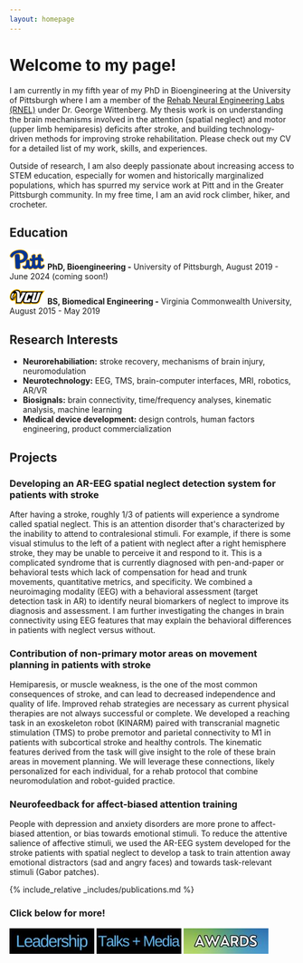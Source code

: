 ```yaml
---
layout: homepage
---
```


# Welcome to my page! 

I am currently in my fifth year of my PhD in Bioengineering at the University of Pittsburgh where I am a member of the [Rehab Neural Engineering Labs (RNEL)](https://www.rnel.pitt.edu/) under Dr. George Wittenberg. My thesis work is on understanding the brain mechanisms involved in the attention (spatial neglect) and motor (upper limb hemiparesis) deficits after stroke, and building technology-driven methods for improving stroke rehabilitation. Please check out my CV for a detailed list of my work, skills, and experiences. 

Outside of research, I am also deeply passionate about increasing access to STEM education, especially for women and historically marginalized populations, which has spurred my service work at Pitt and in the Greater Pittsburgh community. In my free time, I am an avid rock climber, hiker, and crocheter. 

## Education

![Pitt](/assets/img/Pitt.png) **PhD, Bioengineering -** University of Pittsburgh, August 2019 - June 2024 (coming soon!)

![VCU](/assets/img/VCU.png) **BS, Biomedical Engineering -** Virginia Commonwealth University, August 2015 - May 2019

## Research Interests

- **Neurorehabiliation:** stroke recovery, mechanisms of brain injury, neuromodulation
- **Neurotechnology:** EEG, TMS, brain-computer interfaces, MRI, robotics, AR/VR
- **Biosignals:** brain connectivity, time/frequency analyses, kinematic analysis, machine learning
- **Medical device development:** design controls, human factors engineering, product commercialization

## Projects

### **Developing an AR-EEG spatial neglect detection system for patients with stroke**
After having a stroke, roughly 1/3 of patients will experience a syndrome called spatial neglect. This is an attention disorder that's characterized by the inability to attend to contralesional stimuli. For example, if there is some visual stimulus to the left of a patient with neglect after a right hemisphere stroke, they may be unable to perceive it and respond to it. This is a complicated syndrome that is currently diagnosed with pen-and-paper or behavioral tests which lack of compensation for head and trunk movements, quantitative metrics, and specificity. We combined a neuroimaging modality (EEG) with a behavioral assessment (target detection task in AR) to identify neural biomarkers of neglect to improve its diagnosis and assessment. I am further investigating the changes in brain connectivity using EEG features that may explain the behavioral differences in patients with neglect versus without. 

### **Contribution of non-primary motor areas on movement planning in patients with stroke**
Hemiparesis, or muscle weakness, is the one of the most common consequences of stroke, and can lead to decreased independence and quality of life. Improved rehab strategies are necessary as current physical therapies are not always successful or complete. We developed a reaching task in an exoskeleton robot (KINARM) paired with transcranial magnetic stimulation (TMS) to probe premotor and parietal connectivity to M1 in patients with subcortical stroke and healthy controls. The kinematic features derived from the task will give insight to the role of these brain areas in movement planning. We will leverage these connections, likely personalized for each individual, for a rehab protocol that combine neuromodulation and robot-guided practice.

### **Neurofeedback for affect-biased attention training**
People with depression and anxiety disorders are more prone to affect-biased attention, or bias towards emotional stimuli. To reduce the attentive salience of affective stimuli, we used the AR-EEG system developed for the stroke patients with spatial neglect to develop a task to train attention away emotional distractors (sad and angry faces) and towards task-relevant stimuli (Gabor patches). 

{% include_relative _includes/publications.md %}

### **Click below for more!**
[![Leadership](/assets/img/leadership.JPG)](./leadership.html)   [![Talks and Media](/assets/img/talks.JPG)](./talks.html)   [![Awards](/assets/img/awards.jpg)](./awards.html)



